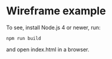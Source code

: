 # Wireframe example

To see, install Node.js 4 or newer, run:

```
npm run build
```

and open index.html in a browser.
